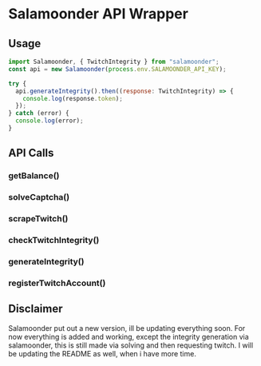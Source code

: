 # Salamoonder API Wrapper

## Usage

```js
import Salamoonder, { TwitchIntegrity } from "salamoonder";
const api = new Salamoonder(process.env.SALAMOONDER_API_KEY);

try {
  api.generateIntegrity().then((response: TwitchIntegrity) => {
    console.log(response.token);
  });
} catch (error) {
  console.log(error);
}
```

## API Calls

### getBalance()

### solveCaptcha()

### scrapeTwitch()

### checkTwitchIntegrity()

### generateIntegrity()

### registerTwitchAccount()

## Disclaimer

Salamoonder put out a new version, ill be updating everything soon. For now everything is added and working, except the integrity generation via salamoonder, this is still made via solving and then requesting twitch. I will be updating the README as well, when i have more time.
